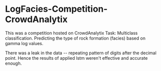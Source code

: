 # LogFacies-Competition-CrowdAnalytix

This was a competition hosted on CrowdAnalytix 
Task: Multiclass classification. Predicting the type of rock formation (facies) based on gamma log values.

There was a leak in the data -- repeating pattern of digits after the decimal point.
Hence the results of applied lstm weren't effective and accurate enough. 
